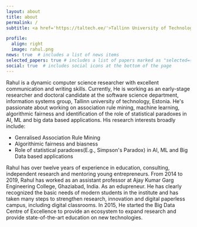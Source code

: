 ```yaml
---
layout: about
title: about
permalink: /
subtitle: <a href='https://taltech.ee/'>Tallinn University of Technology</a>.

profile:
  align: right
  image: rahul.png
news: true  # includes a list of news items
selected_papers: true # includes a list of papers marked as "selected={true}"
social: true  # includes social icons at the bottom of the page
---
```


Rahul is a dynamic computer science researcher with excellent communication and writing skills. Currently, He is working as an early-stage researcher and doctoral candidate at the software science department, information systems group, Tallinn university of technology, Estonia. He's passionate about working on association rule mining, machine learning, algorithmic fairness and identification of the role of statistical paradoxes in AI, ML and big data based applications. His research interests broadly include:

<ul>
  <li>Genralised Association Rule Mining</li>
  <li>Algorithimic fairness and biasness</li>
  <li>Role of statistical paradoxes(E.g., Simpson's Paradox) in AI, ML and Big Data based applications</li>
</ul>

Rahul has over twelve years of experience in education, consulting, independent research and mentoring young entrepreneurs. From 2014 to 2019, Rahul has worked as an assistant professor at Ajay Kumar Garg Engineering College, Ghaziabad, India. As an edupreneur. He has clearly recognized the basic needs of modern students in the institute and has taken many steps to strengthen research, innovation and digital paperless campus, including digital classrooms. In 2015, He started the Big Data Centre of Excellence to provide an ecosystem to expand research and provide state-of-the-art education on new technologies.
